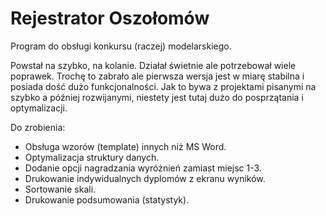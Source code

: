 # Rejestrator Oszołomów
Program do obsługi konkursu (raczej) modelarskiego.

Powstał na szybko, na kolanie.  Działał świetnie ale potrzebował wiele poprawek.  Trochę to zabrało ale pierwsza wersja jest w miarę stabilna i posiada dość dużo funkcjonalności.  Jak to bywa z projektami pisanymi na szybko a później rozwijanymi, niestety jest tutaj dużo do posprzątania i optymalizacji.

Do zrobienia:
- Obsługa wzorów (template) innych niż MS Word.
- Optymalizacja struktury danych.
- Dodanie opcji nagradzania wyróżnień zamiast miejsc 1-3.
- Drukowanie indywidualnych dyplomów z ekranu wyników.
- Sortowanie skali.
- Drukowanie podsumowania (statystyk).
